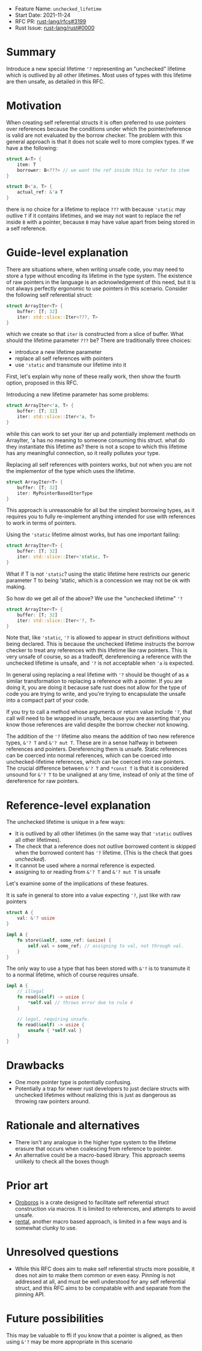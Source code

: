 - Feature Name: `unchecked_lifetime`
- Start Date: 2021-11-24
- RFC PR: [rust-lang/rfcs#3199](https://github.com/rust-lang/rfcs/pull/3199)
- Rust Issue: [rust-lang/rust#0000](https://github.com/rust-lang/rust/issues/0000)

# Summary
[summary]: #summary

Introduce a new special lifetime `'?` representing an "unchecked" lifetime which is outlived by all other lifetimes. Most uses of types with this lifetime are then unsafe, as detailed in this RFC.

# Motivation
[motivation]: #motivation

When creating self referential structs it is often preferred to use pointers over references because the conditions under which the pointer/reference is valid are not evaluated by the borrow checker. The problem with this general approach is that it does not scale well to more complex types. If we have a the following:
```rust
struct A<T> {
    item: T
    borrower: B<???> // we want the ref inside this to refer to item
}

struct B<'a, T> {
    actual_ref: &'a T
}
```
there is no choice for a lifetime to replace `???` with because `'static` may outlive `T` if it contains lifetimes, and we may not want to replace the ref inside `B` with a pointer, because `B` may have value apart from being stored in a self reference.

# Guide-level explanation
[guide-level-explanation]: #guide-level-explanation

There are situations where, when writing unsafe code, you may need to store a type without encoding its lifetime in the type system. The existence of raw pointers in the language is an acknowledgement of this need, but it is not always perfectly ergonomic to use pointers in this scenario. Consider the following self referential struct:
```rust
struct ArrayIter<T> {
    buffer: [T; 32]
    iter: std::slice::Iter<???, T>
}
```
which we create so that `iter` is constructed from a slice of buffer. What should the lifetime parameter `???` be? There are traditionally three choices:
- introduce a new lifetime parameter
- replace all self references with pointers
- use `'static` and transmute our lifetime into it

First, let's explain why none of these really work, then show the fourth option, proposed in this RFC.

Introducing a new lifetime parameter has some problems:
```rust
struct ArrayIter<'a, T> {
    buffer: [T; 32]
    iter: std::slice::Iter<'a, T>
}
```
while this can work to set your iter up and potentially implement methods on ArrayIter, 'a has no meaning to someone consuming this struct. what do they instantiate this lifetime as? there is not a scope to which this lifetime has any meaningful connection, so it really pollutes your type.

Replacing all self references with pointers works, but not when you are not the implementor of the type which uses the lifetime.
```rust
struct ArrayIter<T> {
    buffer: [T; 32]
    iter: MyPointerBasedIterType
}
```
This approach is unreasonable for all but the simplest borrowing types, as it requires you to fully re-implement anything intended for use with references to work in terms of pointers.

Using the `'static` lifetime almost works, but has one important failing:
```rust
struct ArrayIter<T> {
    buffer: [T; 32]
    iter: std::slice::Iter<'static, T>
}
```
What if T is not `'static`? using the static lifetime here restricts our generic parameter T to being 'static, which is a concession we may not be ok with making.

So how do we get all of the above? We use the "unchecked lifetime" `'?`
```rust
struct ArrayIter<T> {
    buffer: [T; 32]
    iter: std::slice::Iter<'?, T>
}
```

Note that, like `'static`, `'?` is allowed to appear in struct definitions without being declared. This is because the unchecked lifetime instructs the borrow checker to treat any references with this lifetime like raw pointers. This is very unsafe of course, so as a tradeoff, dereferencing a reference with the unchecked lifetime is unsafe, and `'?` is not acceptable when `'a` is expected.

In general using replacing a real lifetime with `'?` should be thought of as a similar transformation to replacing a reference with a pointer. If you are doing it, you are doing it because safe rust does not allow for the type of code you are trying to write, and you're trying to encapsulate the unsafe into a compact part of your code.

If you try to call a method whose arguments or return value include `'?`, that call will need to be wrapped in unsafe, because you are asserting that you know those references are valid despite the borrow checker not knowing.

The addition of the `'?` lifetime also means the addition of two new reference types, `&'? T` and `&'? mut T`. These are in a sense halfway in between references and pointers. Dereferencing them is unsafe. Static references can be coerced into normal references, which can be coerced into unchecked-lifetime references, which can be coerced into raw pointers. The crucial difference between `&'? T` and `*const T` is that it is considered unsound for `&'? T` to be unaligned at any time, instead of only at the time of dereference for raw pointers.

# Reference-level explanation
[reference-level-explanation]: #reference-level-explanation

The unchecked lifetime is unique in a few ways:
- It is outlived by all other lifetimes (in the same way that `'static` outlives all other lifetimes).
- The check that a reference does not outlive borrowed content is skipped when the borrowed content has `'?` lifetime. (This is the check that goes *unchecked*).
- It cannot be used where a normal reference is expected.
- assigning to or reading from `&'? T` and `&'? mut T` is unsafe

Let's examine some of the implications of these features.

It is safe in general to store into a value expecting `'?`, just like with raw pointers

```rust
struct A {
    val: &'? usize
}

impl A {
    fn store(&self, some_ref: &usize) {
        self.val = some_ref; // assigning to val, not through val.
    }
}
```

The only way to use a type that has been stored with `&'?` is to transmute it to a normal lifetime, which of course requires unsafe.
```rust
impl A {
    // illegal
    fn read(&self) -> usize {
        *self.val // throws error due to rule 4
    }

    // legal, requiring unsafe.
    fn read(&self) -> usize {
        unsafe { *self.val }
    }
}
```

# Drawbacks
[drawbacks]: #drawbacks

- One more pointer type is potentially confusing.
- Potentially a trap for newer rust developers to just declare structs with unchecked lifetimes without realizing this is just as dangerous as throwing raw pointers around.

# Rationale and alternatives
[rationale-and-alternatives]: #rationale-and-alternatives

- There isn't any analogue in the higher type system to the lifetime erasure that occurs when coalescing from reference to pointer.
- An alternative could be a macro-based library. This approach seems unlikely to check all the boxes though

# Prior art
[prior-art]: #prior-art

- [Oroboros](https://docs.rs/ouroboros/0.13.0/ouroboros/attr.self_referencing.html) is a crate designed to facilitate self referential struct construction via macros. It is limited to references, and attempts to avoid unsafe.
- [rental](https://docs.rs/rental/0.5.6/rental/), another macro based approach, is limited in a few ways and is somewhat clunky to use.

# Unresolved questions
[unresolved-questions]: #unresolved-questions

- While this RFC does aim to make self referential structs more possible, it does not aim to make them common or even easy. Pinning is not addressed at all, and must be well understood for any self referential struct, and this RFC aims to be compatable with and separate from the pinning API.

# Future possibilities
[future-possibilities]: #future-possibilities

This may be valuable to ffi if you know that a pointer is aligned, as then using `&'?` may be more appropriate in this scenario
